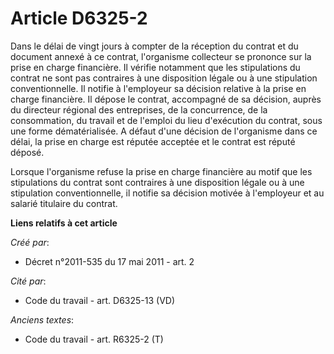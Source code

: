 # Article D6325-2

Dans le délai de vingt jours à compter de la réception du contrat et du document annexé à ce contrat, l'organisme collecteur
se prononce sur la prise en charge financière. Il vérifie notamment que les stipulations du contrat ne sont pas contraires à
une disposition légale ou à une stipulation conventionnelle. Il notifie à l'employeur sa décision relative à la prise en
charge financière. Il dépose le contrat, accompagné de sa décision, auprès du directeur régional des entreprises, de la
concurrence, de la consommation, du travail et de l'emploi du lieu d'exécution du contrat, sous une forme dématérialisée. A
défaut d'une décision de l'organisme dans ce délai, la prise en charge est réputée acceptée et le contrat est réputé déposé. 

Lorsque l'organisme refuse la prise en charge financière au motif que les stipulations du contrat sont contraires à une
disposition légale ou à une stipulation conventionnelle, il notifie sa décision motivée à l'employeur et au salarié titulaire
du contrat.

**Liens relatifs à cet article**

_Créé par_:

  - Décret n°2011-535 du 17 mai 2011 - art. 2

_Cité par_:

  - Code du travail - art. D6325-13 (VD)

_Anciens textes_:

  - Code du travail - art. R6325-2 (T)
